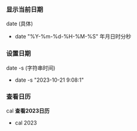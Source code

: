 ### 显示当前日期
date (具体)
* date "%Y-%m-%d-%H-%M-%S"  年月日时分秒
### 设置日期
date -s (字符串时间)
* date -s "2023-10-21 9:08:1"
### 查看日历
cal
**查看2023日历**
* cal 2023  